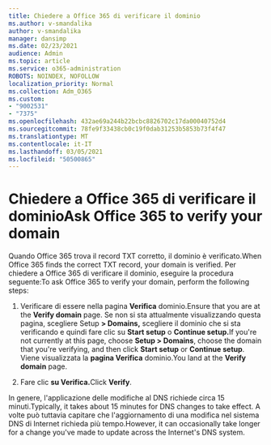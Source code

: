 ```yaml
---
title: Chiedere a Office 365 di verificare il dominio
ms.author: v-smandalika
author: v-smandalika
manager: dansimp
ms.date: 02/23/2021
audience: Admin
ms.topic: article
ms.service: o365-administration
ROBOTS: NOINDEX, NOFOLLOW
localization_priority: Normal
ms.collection: Adm_O365
ms.custom:
- "9002531"
- "7375"
ms.openlocfilehash: 432ae69a244b22bcbc8826702c17da00040752d4
ms.sourcegitcommit: 78fe9f33438cb0c19f0dab31253b5853b73f4f47
ms.translationtype: MT
ms.contentlocale: it-IT
ms.lasthandoff: 03/05/2021
ms.locfileid: "50500865"
---
```

# <a name="ask-office-365-to-verify-your-domain"></a><span data-ttu-id="a2e98-102">Chiedere a Office 365 di verificare il dominio</span><span class="sxs-lookup"><span data-stu-id="a2e98-102">Ask Office 365 to verify your domain</span></span>

<span data-ttu-id="a2e98-103">Quando Office 365 trova il record TXT corretto, il dominio è verificato.</span><span class="sxs-lookup"><span data-stu-id="a2e98-103">When Office 365 finds the correct TXT record, your domain is verified.</span></span> <span data-ttu-id="a2e98-104">Per chiedere a Office 365 di verificare il dominio, eseguire la procedura seguente:</span><span class="sxs-lookup"><span data-stu-id="a2e98-104">To ask Office 365 to verify your domain, perform the following steps:</span></span>

1. <span data-ttu-id="a2e98-105">Verificare di essere nella pagina **Verifica** dominio.</span><span class="sxs-lookup"><span data-stu-id="a2e98-105">Ensure that you are at the **Verify domain** page.</span></span> <span data-ttu-id="a2e98-106">Se non si sta attualmente visualizzando questa pagina, scegliere Setup **> Domains,** scegliere il dominio che si sta verificando e quindi fare clic su **Start setup** o **Continue setup.**</span><span class="sxs-lookup"><span data-stu-id="a2e98-106">If you're not currently at this page, choose **Setup > Domains**, choose the domain that you're verifying, and then click **Start setup** or **Continue setup**.</span></span> <span data-ttu-id="a2e98-107">Viene visualizzata la **pagina Verifica** dominio.</span><span class="sxs-lookup"><span data-stu-id="a2e98-107">You land at the **Verify domain** page.</span></span>

2. <span data-ttu-id="a2e98-108">Fare clic **su Verifica.**</span><span class="sxs-lookup"><span data-stu-id="a2e98-108">Click **Verify**.</span></span>

<span data-ttu-id="a2e98-109">In genere, l'applicazione delle modifiche al DNS richiede circa 15 minuti.</span><span class="sxs-lookup"><span data-stu-id="a2e98-109">Typically, it takes about 15 minutes for DNS changes to take effect.</span></span> <span data-ttu-id="a2e98-110">A volte può tuttavia capitare che l'aggiornamento di una modifica nel sistema DNS di Internet richieda più tempo.</span><span class="sxs-lookup"><span data-stu-id="a2e98-110">However, it can occasionally take longer for a change you've made to update across the Internet's DNS system.</span></span>

